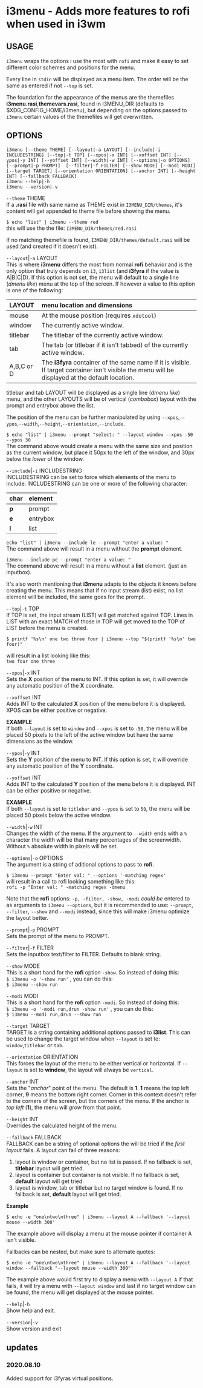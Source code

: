 # i3menu - Adds more features to rofi when used in i3wm 

USAGE
-----

`i3menu` wraps the options i use the most with `rofi`  and
make it easy to set different color schemes and positions
for the menu.  

Every line in `stdin` will be displayed as a menu item. 
The order will be the same as entered if not `--top` is set.  

The foundation for the appearance of the menus are the
themefiles  **i3menu.rasi**,**themevars.rasi**, found in
I3MENU_DIR (defaults to $XDG_CONFIG_HOME/i3menu), but
depending on the options  passed to `i3menu` certain values
of the themefiles  will get overwritten.  



OPTIONS
-------

```text
i3menu [--theme THEME] [--layout|-a LAYOUT] [--include|-i INCLUDESTRING] [--top|-t TOP] [--xpos|-x INT] [--xoffset INT] [--ypos|-y INT] [--yoffset INT] [--width|-w INT] [--options|-o OPTIONS] [--prompt|-p PROMPT]  [--filter|-f FILTER] [--show MODE] [--modi MODI] [--target TARGET] [--orientation ORIENTATION] [--anchor INT] [--height INT] [--fallback FALLBACK]
i3menu --help|-h
i3menu --version|-v
```


`--theme` THEME  
If a **.rasi** file with same name as THEME exist in
`I3MENU_DIR/themes`, it's content will get appended to theme
file before showing the menu.  

`$ echo "list" | i3menu --theme red`  
this will use the the file: `I3MENU_DIR/themes/red.rasi`

If no matching themefile is found,
`I3MENU_DIR/themes/default.rasi` will be used  (and created
if it doesn't exist).

`--layout`|`-a` LAYOUT  
This is where **i3menu** differs the most from normal
**rofi** behavior and is the only option that truly depends
on `i3`, `i3list` (and **i3fyra** if the value is A|B|C|D).
If this option is not set, the menu will default to a single
line (*dmenu like*) menu at the top of the screen. If
however a value to this option is one of the following:  


| LAYOUT     | menu location and dimensions 
|:-----------|:---------------
| mouse      | At the mouse position (requires `xdotool`)
| window     | The currently active window.
| titlebar   | The titlebar of the currently active window.
| tab        | The tab (or titlebar if it isn't tabbed) of the currently active window.
| A,B,C or D | The **i3fyra** container of the same name if it is visible. If target container isn't visible the menu will be displayed at the default location.

titlebar and tab LAYOUT will be displayed as a single line
(*dmenu like*) menu, and the other LAYOUTS will be of
vertical (*combobox*) layout with the prompt and entrybox
above the list.  

The position of the menu can be further manipulated by
using
`--xpos`,`--ypos`,`--width`,`--height`,`--orientation`,`--include`.  

`$ echo "list" | i3menu --prompt "select: " --layout window
--xpos -50 --ypos 30`  
The command above would create a menu with the same size
and position as the current window, but place it 50px to the
left of the window, and 30px below the *lower* of the
window.

`--include`|`-i` INCLUDESTRING  
INCLUDESTRING can be set to force which elements of the
menu to include. INCLUDESTRING can be one or more of the
following character:  


| char | element  |
|:-----|:---------|
|**p** | prompt   |
|**e** | entrybox |
|**l** | list     |

`echo "list" | i3menu --include le --prompt "enter a value:
"`  
The command above will result in a menu without the
**prompt** element.  

`i3menu --include pe --prompt "enter a value: "`  
The command above will result in a menu without a **list**
element. (just an inputbox).  

It's also worth mentioning that **i3menu** adapts to the
objects it knows before creating the menu. This means that
if no input stream (list) exist, no list element will be
included, the same goes for the prompt.  

`--top`|`-t` TOP  
If TOP is set, the input stream (LIST) will get matched
against TOP. Lines in LIST with an exact MATCH of those in
TOP will get moved to the TOP of LIST before the menu is
created.


`$ printf '%s\n' one two three four | i3menu --top
"$(printf '%s\n' two four)"`  

will result in a list looking like this:  
`two four one three`


`--xpos`|`-x` INT  
Sets the **X** position of the menu to INT. If this option
is set, it will override any automatic position of the **X**
coordinate.

`--xoffset` INT  
Adds INT to the calculated **X** position of the menu
before it is displayed. XPOS can be either positive or
negative.

**EXAMPLE**  
If both `--layout` is set to `window` and `--xpos` is set
to `-50`, the menu will be placed 50 pixels to the left of
the active window but have the same dimensions as the
window.

`--ypos`|`-y` INT  
Sets the **Y** position of the menu to INT. If this option
is set, it will override any automatic position of the **Y**
coordinate.

`--yoffset` INT  
Adds INT to the calculated **Y** position of the menu
before it is displayed. INT can be either positive or
negative.

**EXAMPLE**  
If both `--layout` is set to `titlebar` and `--ypos` is set
to `50`, the menu will be placed 50 pixels below the active
window.

`--width`|`-w` INT  
Changes the width of the menu. If the argument to `--width`
ends with a `%` character the width will be that many
percentages of the screenwidth. Without `%` absolute width
in pixels will be set.

`--options`|`-o` OPTIONS  
The argument is a string of aditional options to pass to
**rofi**.  

`$ i3menu --prompt "Enter val: " --options '-matching
regex'`  
will result in a call to rofi looking something like this:  
`rofi -p "Enter val: " -matching regex -dmenu`

Note that the **rofi** options: `-p, -filter, -show, -modi`
*could be* entered to as arguments to `i3menu --options`,
but it is recommended to use: `--prompt`, `--filter`,
`--show` and `--modi` instead, since this will make i3menu
optimize the layout better.

`--prompt`|`-p` PROMPT  
Sets the prompt of the menu to PROMPT.

`--filter`|`-f` FILTER  
Sets the inputbox text/filter to FILTER. Defaults to blank
string.

`--show` MODE  
This is a short hand for the **rofi** option `-show`. So
instead of doing this:  
`$ i3menu -o '-show run'` , you can do this:  
`$ i3menu --show run`

`--modi` MODI  
This is a short hand for the **rofi** option `-modi`. So
instead of doing this:  
`$ i3menu -o '-modi run,drun -show run'` , you can do this:  
`$ i3menu --modi run,drun --show run`

`--target` TARGET  
TARGET is a string containing additional options passed to
**i3list**. This can be used to change the target window
when `--layout` is set to: `window`,`titlebar` or `tab`.

`--orientation` ORIENTATION  
This forces the layout of the menu to be either vertical or
horizontal. If `--layout` is set to **window**, the layout
will always be `vertical`.

`--anchor` INT  
Sets the "*anchor*" point of the menu. The default is
**1**. **1** means the top left corner, **9** means the
bottom right corner. Corner in this context doesn't refer to
the corners of the screen, but the corners of the menu. If
the anchor is *top left* (**1**), the menu will *grow* from
that point.

`--height` INT  
Overrides the calculated height of the menu.

`--fallback` FALLBACK  
FALLBACK can be a string of optional options the will be
tried if the *first layout* fails. A layout can fail of
three reasons:

1. layout is window or container, but no list is passed. If no fallback is set, **titlebar** layout will get tried.
2. layout is container but container is not visible. If no fallback is set, **default** layout will get tried.
3. layout is window, tab or titlebar but no target window is found. If no fallback is set, **default** layout will get tried.


**Example**  
```text
$ echo -e "one\ntwo\nthree" | i3menu --layout A --fallback '--layout mouse --width 300'
```


The example above will display a menu at the mouse pointer
if container A isn't visible.

Fallbacks can be nested, but make sure to alternate quotes:  

```text
$ echo -e "one\ntwo\nthree" | i3menu --layout A --fallback '--layout window --fallback "--layout mouse --width 300"'
```


The example above would first try to display a menu with
`--layout A` if that fails, it will try a menu with
`--layout window` and last if no target window can be found,
the menu will get displayed at the mouse pointer.

`--help`|`-h`  
Show help and exit.

`--version`|`-v`  
Show version and exit
## updates

### 2020.08.10

Added support for i3fyras virtual positions.




